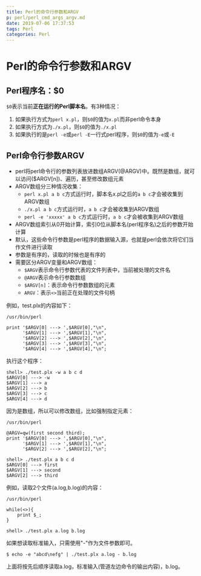 ```yaml
---
title: Perl的命令行参数和ARGV
p: perl/perl_cmd_args_argv.md
date: 2019-07-06 17:37:53
tags: Perl
categories: Perl
---
```


# Perl的命令行参数和ARGV

## Perl程序名：$0

`$0`表示当前**正在运行的Perl脚本名**。有3种情况：
1. 如果执行方式为`perl x.pl`，则`$0`的值为`x.pl`而非perl命令本身  
2. 如果执行方式为`./x.pl`，则`$0`的值为`./x.pl`  
3. 如果执行的是`perl -e`或`perl -E`一行式perl程序，则`$0`的值为`-e`或`-E`  

## Perl命令行参数ARGV

- perl将perl命令行的参数列表放进数组ARGV(@ARGV)中。既然是数组，就可以访问($ARGV[n])、遍历，甚至修改数组元素  
- ARGV数组分三种情况收集：  
    - `perl x.pl a b c`方式运行时，脚本名x.pl之后的`a b c`才会被收集到ARGV数组  
    - `./x.pl a b c`方式运行时，`a b c`才会被收集到ARGV数组  
    - `perl -e 'xxxxx' a b c`方式运行时，`a b c`才会被收集到ARGV数组  
- ARGV数组索引从0开始计算，索引0位从脚本名(perl程序名)之后的参数开始计算  
- 默认，这些命令行参数是perl程序的数据输入源，也就是perl会依次将它们当作文件进行读取  
- 参数是有序的，读取的时候也是有序的  
- 需要区分ARGV变量和ARGV数组：  
    - `$ARGV`表示命令行参数代表的文件列表中，当前被处理的文件名  
    - `@ARGV`表示命令行参数数组  
    - `$ARGV[n]`：表示命令行参数数组的元素  
    - `ARGV`：表示`<>`当前正在处理的文件句柄  

例如，test.plx的内容如下：
```
/usr/bin/perl

print '$ARGV[0] ---> ',$ARGV[0],"\n",
      '$ARGV[1] ---> ',$ARGV[1],"\n",
      '$ARGV[2] ---> ',$ARGV[2],"\n",
      '$ARGV[3] ---> ',$ARGV[3],"\n",
      '$ARGV[4] ---> ',$ARGV[4],"\n";
```
执行这个程序：
```
shell> ./test.plx -w a b c d
$ARGV[0] ---> -w
$ARGV[1] ---> a
$ARGV[2] ---> b
$ARGV[3] ---> c
$ARGV[4] ---> d
```

因为是数组，所以可以修改数组，比如强制指定元素：
```
/usr/bin/perl

@ARGV=qw(first second third);
print '$ARGV[0] ---> ',$ARGV[0],"\n",
      '$ARGV[1] ---> ',$ARGV[1],"\n",
      '$ARGV[2] ---> ',$ARGV[2],"\n";
```
```
shell> ./test.plx a b c d
$ARGV[0] ---> first
$ARGV[1] ---> second
$ARGV[2] ---> third
```

例如，读取2个文件(a.log,b.log)的内容：
```
/usr/bin/perl

while(<>){
    print $_;
}
```
```
shell> ./test.plx a.log b.log
```

如果想读取标准输入，只需使用"-"作为文件参数即可。
```
$ echo -e "abcd\nefg" | ./test.plx a.log - b.log
```

上面将按先后顺序读取a.log，标准输入(管道左边命令的输出内容)，b.log。

